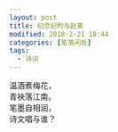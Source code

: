 ```yaml
---
layout: post
title: 纪念纪昀与赵青
modified: 2018-2-21 18:44
categories: [笔落闲处]
tags: 
  - 诗词
---
```


温酒煮梅花，  
青袂落江南。  
笔墨自相润，  
诗文唱与谁？